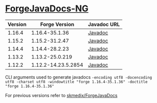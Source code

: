 # [ForgeJavaDocs-NG](https://github.com/Nekoyue/ForgeJavaDocs-NG)

| Version | Forge Version       | Javadoc URL |
| ------- | ------------------- | ----------- |
| 1.16.4  | 1.16.4-35.1.36      | [Javadoc](https://forge.yue.moe/javadoc/1.16.4/)   |
| 1.15.2  | 1.15.2-31.2.47      | [Javadoc](https://forge.yue.moe/javadoc/1.15.2/) |
| 1.14.4  | 1.14.4-28.2.23      | [Javadoc](https://forge.yue.moe/javadoc/1.14.4/) |
| 1.13.2  | 1.13.2-25.0.219     | [Javadoc](https://forge.yue.moe/javadoc/1.13.2/) |
| 1.12.2  | 1.12.2-14.23.5.2854 | [Javadoc](https://forge.yue.moe/javadoc/1.12.2/) |

CLI arguments used to generate javadocs `-encoding utf8 -docencoding utf8 -charset utf8 -windowtitle "forge 1.16.4-35.1.36" -doctitle "forge 1.16.4-35.1.36"`

For previous versions refer to [skmedix/ForgeJavaDocs](https://skmedix.github.io/ForgeJavaDocs/)
